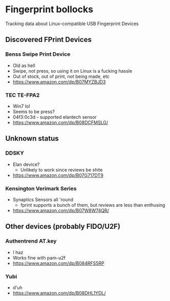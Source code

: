 # Fingerprint bollocks

Tracking data about Linux-compatible USB Fingerprint Devices

## Discovered FPrint Devices

### Benss Swipe Print Device

* Old as hell
* Swipe, not press, so using it on Linux is a fucking hassle
* Out of stock, out of print, not being made, etc
* https://www.amazon.com/dp/B07MYZBJD3

### TEC TE-FPA2

* Win7 lol
* Seems to be press?
* 04f3:0c3d - supported elantech sensor
* https://www.amazon.com/dp/B08DCFMSLG/

## Unknown status

### DDSKY

* Elan device?
    * Unlikely to work since reviews be shite
* https://www.amazon.com/dp/B07G717DT9

### Kensington Verimark Series

* Synaptics Sensors all 'round
    * fprint supports a bunch of them, but reviews are less than enthusing
* https://www.amazon.com/dp/B07W8W74QR/

## Other devices (probably FIDO/U2F)

### Authentrend AT.key

* I haz
* Works fine with pam-u2f
* https://www.amazon.com/dp/B084RFS5RP

### Yubi

* d'uh
* https://www.amazon.com/dp/B08DHL1YDL/
